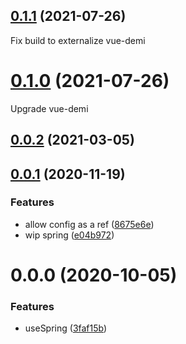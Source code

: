 ## [0.1.1](https://github.com/posva/vue-use-spring/compare/v0.1.0...v0.1.1) (2021-07-26)

Fix build to externalize vue-demi

# [0.1.0](https://github.com/posva/vue-use-spring/compare/v0.0.2...v0.1.0) (2021-07-26)

Upgrade vue-demi

## [0.0.2](https://github.com/posva/vue-use-spring/compare/v0.0.1...v0.0.2) (2021-03-05)

## [0.0.1](https://github.com/posva/vue-use-spring/compare/v0.0.0...v0.0.1) (2020-11-19)

### Features

- allow config as a ref ([8675e6e](https://github.com/posva/vue-use-spring/commit/8675e6e2eaf6f11eec6790b38596739ae5f1e486))
- wip spring ([e04b972](https://github.com/posva/vue-use-spring/commit/e04b972fa2093ac5dfbc114d4e0e93ef105ba7b2))

# 0.0.0 (2020-10-05)

### Features

- useSpring ([3faf15b](https://github.com/posva/vue-use-spring/commit/3faf15b3131143db85f38db759a08b0a0af32730))
